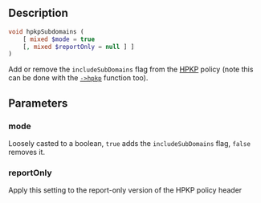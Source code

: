 ## Description
```php
void hpkpSubdomains (
    [ mixed $mode = true 
    [, mixed $reportOnly = null ] ] 
)
```

Add or remove the `includeSubDomains` flag from the [HPKP](hpkp) policy
(note this can be done with the [`->hpkp`](hpkp) function too).


## Parameters
### mode
Loosely casted to a boolean, `true` adds the `includeSubDomains` flag,
 `false` removes it.

### reportOnly
Apply this setting to the report-only version of the HPKP policy header
